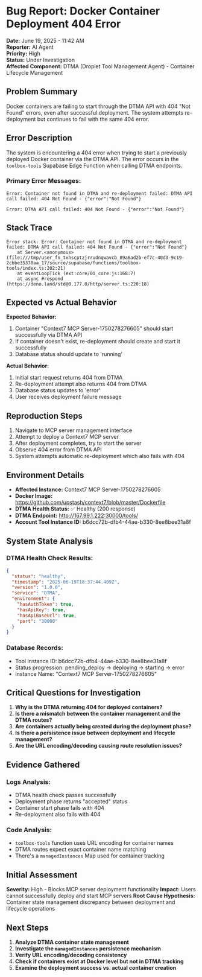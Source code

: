 # Bug Report: Docker Container Deployment 404 Error

**Date:** June 19, 2025 - 11:42 AM  
**Reporter:** AI Agent  
**Priority:** High  
**Status:** Under Investigation  
**Affected Component:** DTMA (Droplet Tool Management Agent) - Container Lifecycle Management  

## Problem Summary

Docker containers are failing to start through the DTMA API with 404 "Not Found" errors, even after successful deployment. The system attempts re-deployment but continues to fail with the same 404 error.

## Error Description

The system is encountering a 404 error when trying to start a previously deployed Docker container via the DTMA API. The error occurs in the `toolbox-tools` Supabase Edge Function when calling DTMA endpoints.

### Primary Error Messages:
```
Error: Container not found in DTMA and re-deployment failed: DTMA API call failed: 404 Not Found - {"error":"Not Found"}
```

```
Error: DTMA API call failed: 404 Not Found - {"error":"Not Found"}
```

## Stack Trace
```
Error stack: Error: Container not found in DTMA and re-deployment failed: DTMA API call failed: 404 Not Found - {"error":"Not Found"}
    at Server.<anonymous> (file:///tmp/user_fn_txhscptzjrrudnqwavcb_89a6ad2b-ef7c-40d3-9c19-2cbbe35370aa_17/source/supabase/functions/toolbox-tools/index.ts:202:21)
    at eventLoopTick (ext:core/01_core.js:168:7)
    at async #respond (https://deno.land/std@0.177.0/http/server.ts:220:18)
```

## Expected vs Actual Behavior

**Expected Behavior:**
1. Container "Context7 MCP Server-1750278276605" should start successfully via DTMA API
2. If container doesn't exist, re-deployment should create and start it successfully
3. Database status should update to 'running'

**Actual Behavior:**
1. Initial start request returns 404 from DTMA
2. Re-deployment attempt also returns 404 from DTMA
3. Database status updates to 'error'
4. User receives deployment failure message

## Reproduction Steps

1. Navigate to MCP server management interface
2. Attempt to deploy a Context7 MCP server 
3. After deployment completes, try to start the server
4. Observe 404 error from DTMA API
5. System attempts automatic re-deployment which also fails with 404

## Environment Details

- **Affected Instance:** Context7 MCP Server-1750278276605
- **Docker Image:** https://github.com/upstash/context7/blob/master/Dockerfile
- **DTMA Health Status:** ✅ Healthy (200 response)
- **DTMA Endpoint:** http://167.99.1.222:30000/tools/
- **Account Tool Instance ID:** b6dcc72b-dfb4-44ae-b330-8ee8bee31a8f

## System State Analysis

### DTMA Health Check Results:
```json
{
  "status": "healthy",
  "timestamp": "2025-06-19T18:37:44.409Z",
  "version": "1.0.0",
  "service": "DTMA",
  "environment": {
    "hasAuthToken": true,
    "hasApiKey": true,
    "hasApiBaseUrl": true,
    "port": "30000"
  }
}
```

### Database Records:
- Tool Instance ID: b6dcc72b-dfb4-44ae-b330-8ee8bee31a8f
- Status progression: pending_deploy → deploying → starting → error
- Instance Name: "Context7 MCP Server-1750278276605"

## Critical Questions for Investigation

1. **Why is the DTMA returning 404 for deployed containers?**
2. **Is there a mismatch between the container management and the DTMA routes?**
3. **Are containers actually being created during the deployment phase?**
4. **Is there a persistence issue between deployment and lifecycle management?**
5. **Are the URL encoding/decoding causing route resolution issues?**

## Evidence Gathered

### Logs Analysis:
- DTMA health check passes successfully
- Deployment phase returns "accepted" status
- Container start phase fails with 404
- Re-deployment also fails with 404

### Code Analysis:
- `toolbox-tools` function uses URL encoding for container names
- DTMA routes expect exact container name matching
- There's a `managedInstances` Map used for container tracking

## Initial Assessment

**Severity:** High - Blocks MCP server deployment functionality
**Impact:** Users cannot successfully deploy and start MCP servers
**Root Cause Hypothesis:** Container state management discrepancy between deployment and lifecycle operations

## Next Steps

1. **Analyze DTMA container state management**
2. **Investigate the `managedInstances` persistence mechanism**
3. **Verify URL encoding/decoding consistency**
4. **Check if containers exist at Docker level but not in DTMA tracking**
5. **Examine the deployment success vs. actual container creation** 